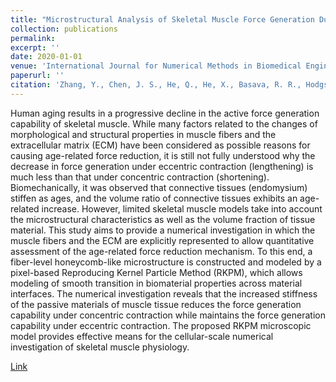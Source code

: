 ```yaml
---
title: "Microstructural Analysis of Skeletal Muscle Force Generation During Aging"
collection: publications
permalink: 
excerpt: ''
date: 2020-01-01
venue: 'International Journal for Numerical Methods in Biomedical Engineering'
paperurl: ''
citation: 'Zhang, Y., Chen, J. S., He, Q., He, X., Basava, R. R., Hodgson, J., Sinha, U., & Sinha, S. (2020). &quot;Microstructural Analysis of Skeletal Muscle Force Generation During Aging.&quot; <i>International Journal for Numerical Methods in Biomedical Engineering</i>. 36, e3295.'
---
```


Human aging results in a progressive decline in the active force generation capability of skeletal muscle. While many factors related to the changes of morphological and structural properties in muscle fibers and the extracellular matrix (ECM) have been considered as possible reasons for causing age-related force reduction, it is still not fully understood why the decrease in force generation under eccentric contraction (lengthening) is much less than that under concentric contraction (shortening). Biomechanically, it was observed that connective tissues (endomysium) stiffen as ages, and the volume ratio of connective tissues exhibits an age-related increase. However, limited skeletal muscle models take into account the microstructural characteristics as well as the volume fraction of tissue material. This study aims to provide a numerical investigation in which the muscle fibers and the ECM are explicitly represented to allow quantitative assessment of the age-related force reduction mechanism. To this end, a fiber-level honeycomb-like microstructure is constructed and modeled by a pixel-based Reproducing Kernel Particle Method (RKPM), which allows modeling of smooth transition in biomaterial properties across material interfaces. The numerical investigation reveals that the increased stiffness of the passive materials of muscle tissue reduces the force generation capability under concentric contraction while maintains the force generation capability under eccentric contraction. The proposed RKPM microscopic model provides effective means for the cellular-scale numerical investigation of skeletal muscle physiology.

[Link](https://www.ncbi.nlm.nih.gov/pmc/articles/PMC8080883/)
